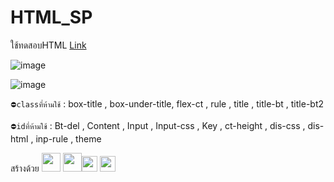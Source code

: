 # HTML_SP
  ใช้ทดสอบHTML [Link](https://boszgtec.github.io/test_space/HTML_SP/)
  
  ![image](https://user-images.githubusercontent.com/95701554/167456108-7d9b90d8-96e6-4662-9d55-3a9d2fde0e39.png)

  ![image](https://user-images.githubusercontent.com/95701554/167456173-82fd0fba-16c9-4c47-978e-a9ba83d6e535.png)

  ```⛔classที่ห้ามใช้``` : box-title , box-under-title, flex-ct , rule , title , title-bt , title-bt2 

  ```⛔idที่ห้ามใช้``` : Bt-del , Content , Input , Input-css , Key , ct-height , dis-css , dis-html , inp-rule , theme 

  สร้างด้วย 
  <img height=30px src="https://camo.githubusercontent.com/0a6ef04b1c423027658e0a15df6296f8b93a76459be3adc5ce69df27eaed7575/68747470733a2f2f63646e2e737667706f726e2e636f6d2f6c6f676f732f68746d6c2d352e737667" /> <img height=30px src="https://camo.githubusercontent.com/367dd0be4d8a115eea884c2794dd1ab8751034782a4cf9f0d0c1155fd984a7d0/68747470733a2f2f63646e2e737667706f726e2e636f6d2f6c6f676f732f6373732d332e737667" /><img height=25px src="https://camo.githubusercontent.com/0c6adf0b34772f192a1c98b80ca013f2d69e954738b20062a114d9bbd245aab5/68747470733a2f2f63646e2e737667706f726e2e636f6d2f6c6f676f732f6a6176617363726970742e737667" />
  <img height=25px src="https://camo.githubusercontent.com/114a0bc512f4a3a808900d175b031a6dc0776a85bc6b1c5eaee3021b13581ab1/68747470733a2f2f63646e2e737667706f726e2e636f6d2f6c6f676f732f626f6f7473747261702e737667" />
  
